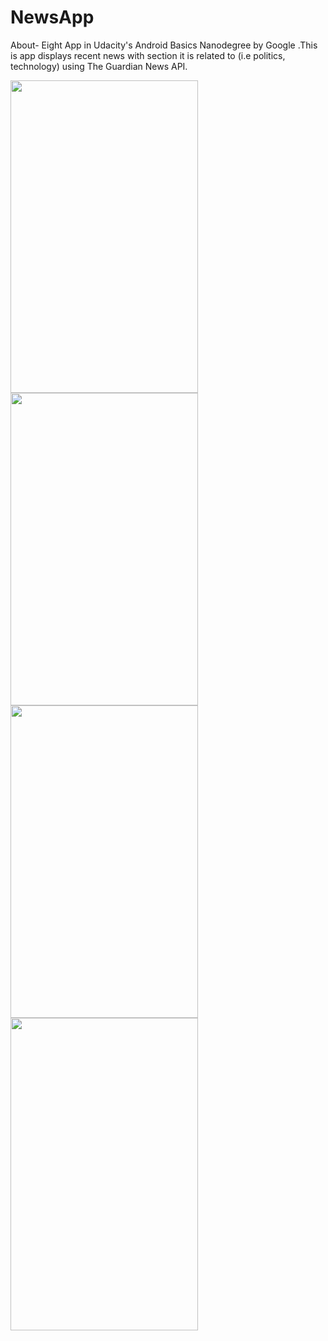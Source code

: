 # NewsApp
About-
Eight App in Udacity's Android Basics Nanodegree by Google .This is app displays recent news with section it is related to (i.e politics, technology) using The Guardian News API.

<img src="https://user-images.githubusercontent.com/29801319/44250420-dc5c9980-a211-11e8-8506-e6579a0df5cb.png" align="left" height="500" width="300">
<img src="https://user-images.githubusercontent.com/29801319/44250421-dcf53000-a211-11e8-9c77-bbf9e21bf7e7.png" align="centre" height="500" width="300">
<img src="https://user-images.githubusercontent.com/29801319/44250422-dcf53000-a211-11e8-8910-d06400e1bae5.png" align="left" height="500" width="300">
<img src="https://user-images.githubusercontent.com/29801319/44250423-dd8dc680-a211-11e8-814d-af601029b885.png" align="centre" height="500" width="300">
